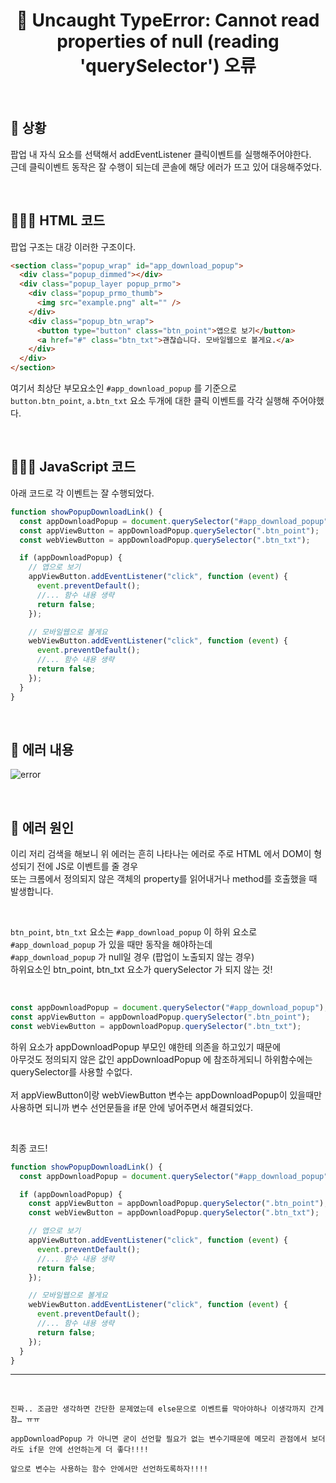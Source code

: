 # <div align="center">🚨 Uncaught TypeError: Cannot read properties of null (reading 'querySelector') 오류</div>

<br>

## 📍 상황

팝업 내 자식 요소를 선택해서 addEventListener 클릭이벤트를 실행해주어야한다.  
근데 클릭이벤트 동작은 잘 수행이 되는데 콘솔에 해당 에러가 뜨고 있어 대응해주었다.

<br>

## 👩🏻‍💻 HTML 코드

팝업 구조는 대강 이러한 구조이다.

```html
<section class="popup_wrap" id="app_download_popup">
  <div class="popup_dimmed"></div>
  <div class="popup_layer popup_prmo">
    <div class="popup_prmo_thumb">
      <img src="example.png" alt="" />
    </div>
    <div class="popup_btn_wrap">
      <button type="button" class="btn_point">앱으로 보기</button>
      <a href="#" class="btn_txt">괜찮습니다. 모바일웹으로 볼게요.</a>
    </div>
  </div>
</section>
```

여기서 최상단 부모요소인 `#app_download_popup` 를 기준으로  
`button.btn_point`, `a.btn_txt` 요소 두개에 대한 클릭 이벤트를 각각 실행해 주어야했다.

<br>

## 👩🏻‍💻 JavaScript 코드

아래 코드로 각 이벤트는 잘 수행되었다.

```jsx
function showPopupDownloadLink() {
  const appDownloadPopup = document.querySelector("#app_download_popup");
  const appViewButton = appDownloadPopup.querySelector(".btn_point");
  const webViewButton = appDownloadPopup.querySelector(".btn_txt");

  if (appDownloadPopup) {
    // 앱으로 보기
    appViewButton.addEventListener("click", function (event) {
      event.preventDefault();
      //... 함수 내용 생략
      return false;
    });

    // 모바일웹으로 볼게요
    webViewButton.addEventListener("click", function (event) {
      event.preventDefault();
      //... 함수 내용 생략
      return false;
    });
  }
}
```

<br>

## 🚨 에러 내용

![error](https://user-images.githubusercontent.com/111990266/224693853-dce0a020-c3a9-474f-84ef-bb1e923d0616.png)

<br>

## 🚨 에러 원인

이리 저리 검색을 해보니 위 에러는 흔히 나타나는 에러로 주로 HTML 에서 DOM이 형성되기 전에 JS로 이벤트를 줄 경우  
또는 크롬에서 정의되지 않은 객체의 property를 읽어내거나 method를 호출했을 때 발생합니다.

<br>

`btn_point`, `btn_txt` 요소는 `#app_download_popup` 이 하위 요소로 `#app_download_popup` 가 있을 때만 동작을 해야하는데  
`#app_download_popup` 가 null일 경우 (팝업이 노출되지 않는 경우)  
하위요소인 btn_point, btn_txt 요소가 querySelector 가 되지 않는 것!

<br>

```javascript
const appDownloadPopup = document.querySelector("#app_download_popup");
const appViewButton = appDownloadPopup.querySelector(".btn_point");
const webViewButton = appDownloadPopup.querySelector(".btn_txt");
```

하위 요소가 appDownloadPopup 부모인 얘한테 의존을 하고있기 때문에  
아무것도 정의되지 않은 값인 appDownloadPopup 에 참조하게되니 하위함수에는 querySelector를 사용할 수없다.  
<br>
저 appViewButton이랑 webViewButton 변수는 appDownloadPopup이 있을때만 사용하면 되니까 변수 선언문들을 if문 안에 넣어주면서 해결되었다.

<br>

최종 코드!

```jsx
function showPopupDownloadLink() {
  const appDownloadPopup = document.querySelector("#app_download_popup");

  if (appDownloadPopup) {
    const appViewButton = appDownloadPopup.querySelector(".btn_point");
    const webViewButton = appDownloadPopup.querySelector(".btn_txt");

    // 앱으로 보기
    appViewButton.addEventListener("click", function (event) {
      event.preventDefault();
      //... 함수 내용 생략
      return false;
    });

    // 모바일웹으로 볼게요
    webViewButton.addEventListener("click", function (event) {
      event.preventDefault();
      //... 함수 내용 생략
      return false;
    });
  }
}
```

---

<br>

```
진짜.. 조금만 생각하면 간단한 문제였는데 else문으로 이벤트를 막아야하나 이생각까지 간게 참… ㅠㅠ

appDownloadPopup 가 아니면 굳이 선언할 필요가 없는 변수기때문에 메모리 관점에서 보더라도 if문 안에 선언하는게 더 좋다!!!!

앞으로 변수는 사용하는 함수 안에서만 선언하도록하자!!!!
```
